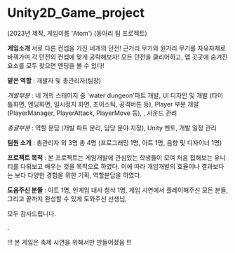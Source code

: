 # Unity2D_Game_project
(2023년 제작, 게임이름 'Atom')
(동아리 팀 프로젝트)


**게임소개**
서로 다른 컨셉을 가진 네개의 던전!
근거리 무기와 원거리 무기를 자유자제로 바꿔가며 각 던전의 컨셉에 맞게 공략해보자!
모든 던전을 클리어하고, 맵 곳곳에 숨겨진 요소를 모두 찾으면 엔딩을 볼 수 있다!



**맡은 역할**
: 개발자 및 총관리자(팀장)

*개발부분* : 
네 개의 스테이지 중 'water dungeon'파트 개발, 
UI 디자인 및 개발 (타이틀화면, 엔딩화면, 일시정지 화면, 조이스틱, 공격버튼 등), 
Player 부분 개발 (PlayerManager, PlayerAttack, PlayerMove 등), 
, 사운드 관리

*총괄부분* : 
역할 분담 (개발 파트 분리, 담당 분야 지정), 
Unity 멘토, 
개발 일정 관리

**팀원 소개** : 
총관리자 외 3명 총 4명 (프로그래밍 1명, 아트 1명, 음향 및 디자이너 1명)

**프로젝트 목적** : 
본 프로젝트는 게임개발에 관심있는 학생들이 모여 처음 접해보는 유니티를 다뤄보고 배우는 것을 목적으로 하였다. 이에 따라 개임개발의 효율이나 결과보다는 보다 다양한 경험을 위한 기획, 역할분담을 하였다.


**도움주신 분들** : 
아트 1명, 인게임 대사 첨삭 1명, 
게임 시연에서 플레이해주신 모든 분들, 
그리고 끝까지 완성할 수 있게 도와주신 선생님,

모두 감사드립니다.

.

!!! 본 게임은 축제 시연을 위해서만 만들어졌음 !!!
